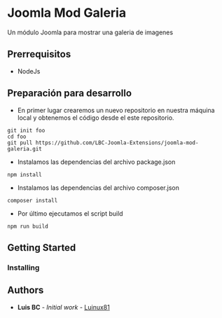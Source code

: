 # Joomla Mod Galeria

Un módulo Joomla para mostrar una galeria de imagenes

## Prerrequisitos
* NodeJs

## Preparación para desarrollo
* En primer lugar crearemos un nuevo repositorio en nuestra máquina local y obtenemos el código desde el este repositorio.
~~~
git init foo
cd foo
git pull https://github.com/LBC-Joomla-Extensions/joomla-mod-galeria.git
~~~

* Instalamos las dependencias del archivo package.json
~~~
npm install
~~~

* Instalamos las dependencias del archivo composer.json
~~~
composer install
~~~

* Por último ejecutamos el script build
~~~
npm run build
~~~

## Getting Started


### Installing


## Authors

* **Luis BC** - *Initial work* - [Luinux81](https://github.com/LuinuX81)


